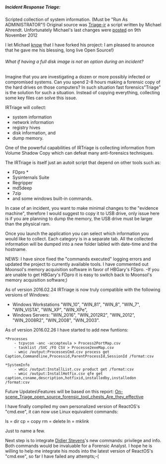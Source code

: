 ##### Incident Response Triage:
Scripted collection of system information. (Must be "Run As ADMINISTRATOR"!)
Original source was [Triage-ir](https://code.google.com/p/triage-ir/) a script written by Michael Ahrendt.
Unfortunately Michael's last changes were [posted](http://mikeahrendt.blogspot.ca/2012/01/automated-triage-utility.html) on 9th November 2012

I let Michael [know](http://mikeahrendt.blogspot.com/2012/01/automated-triage-utility.html?showComment=1455628200788#c6111030418808145121) that I have forked his project:
I am pleased to anounce that he gave me his blessing, long live Open Source!)

###### What if having a full disk image is not an option during an incident?
Imagine that you are investigating a dozen or more possibly infected or compromised systems.
Can you spend 2-8 hours making a forensic copy of the hard drives on those computers?
In such situation fast forensics\"Triage" is the solution for such a situation.
Instead of copying everything, collecting some key files can solve this issue.

IRTriage will collect:
- system information
- network information
- registry hives
- disk information, and
- dump memory.

One of the powerful capabilities of IRTriage is collecting information from Volume Shadow Copy which can defeat many anti-forensics techniques.

The IRTriage is itself just an autoit script that depend on other tools such as:
- FDpro *
- Sysinternals Suite
- Regripper
- md5deep
- 7zip
- and some windows built-in commands.

In case of an incident, you want to make minimal changes to the "evidence machine",
therefore I would suggest to copy it to USB drive, only issue here is if you are planning to dump the memory, the USB drive must be larger than the physical ram.

Once you launch the application you can select which information you would like to collect.
Each category is in a separate tab.
All the collected information will be dumped into a new folder labled with date-time and the hostname.

NEWS:
I have since fixed the "commands executed" logging errors and updated the project to currently available tools.
I have commented out Moonsol's memory acquisition software in favor of HBGary's FDpro.
   -If you are unable to get HBGary's FDpro it is easy to switch back to Moonsol's memory acquisition software;)

As of version 2016.02.24 IRTriage is now truly compatible with the following versions of Windows:
   - Windows Workstations "WIN_10", "WIN_81", "WIN_8", "WIN_7", "WIN_VISTA", "WIN_XP", "WIN_XPe",
   - Windows Servers: "WIN_2016", "WIN_2012R2", "WIN_2012", "WIN_2008R2", "WIN_2008", "WIN_2003".

As of version 2016.02.26 I have started to add new funtions:

	*Processes
		- tcpvcon -anc -accepteula > Process2PortMap.csv
		- tasklist /SVC /FO CSV > Processe2exeMap.csv
		- wmic /output:ProcessesCmd.csv process get Caption,Commandline,Processid,ParentProcessId,SessionId /format:csv

	*SystemInfo
		- wmic /output:InstallList.csv product get /format:csv
		- wmic /output:InstallHotfix.csv qfe get caption,csname,description,hotfixid,installedby,installedon /format:csv

Future Updates\Features will be based on this report: [On-scene_Triage_open_source_forensic_tool_chests_Are_they_effective](http://www.researchgate.net/profile/Stavros_Shiaeles/publication/236681282_On-scene_Triage_open_source_forensic_tool_chests_Are_they_effective/links/00b4953ac91d0d0086000000.pdf?inViewer=true&pdfJsDownload=true&disableCoverPage=true&origin=publication_detail)

I have finally compiled my own personalized version of ReactOS's "cmd.exe", 
it can now use Linux equivalent commands:

ls = dir
cp = copy
rm = delete
ln = mklink

Just to name a few.

Next step is to integrate [Didier Stevens](http://blog.didierstevens.com/2015/12/13/windows-backup-privilege-cmd-exe/)'s new commands: privilege and info. Both commands would be invaluable for a Forensic Analyst. I hope he is willing to help me integrate his mods into the latest version of ReactOS's "cmd.exe", so far I have failed any attempts;-(

